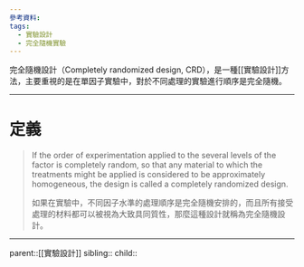 ```yaml
---
參考資料:
tags:
  - 實驗設計
  - 完全隨機實驗
---
```

完全隨機設計（Completely randomized design, CRD），是一種[[實驗設計]]方法，主要重視的是在單因子實驗中，對於不同處理的實驗進行順序是完全隨機。
- - -
# 定義
> If the order of experimentation applied to the several levels of the factor is completely random, so that any material to which the treatments might be applied is considered to be approximately homogeneous, the design is called a completely randomized design.
> 
> 如果在實驗中，不同因子水準的處理順序是完全隨機安排的，而且所有接受處理的材料都可以被視為大致具同質性，那麼這種設計就稱為完全隨機設計。



- - -
parent::[[實驗設計]]
sibling::
child::